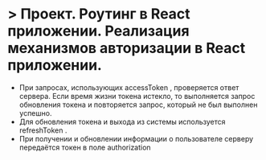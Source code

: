 # > Проект. Роутинг в React приложении. Реализация механизмов авторизации в React приложении.
- При запросах, использующих accessToken , проверяется ответ сервера. Если время жизни токена истекло, то
выполняется запрос обновления токена и повторяется запрос, который не был выполнен успешно.
- Для обновления токена и выхода из системы используется refreshToken .
- При получении и обновлении информации о пользователе серверу передаётся токен в поле authorization